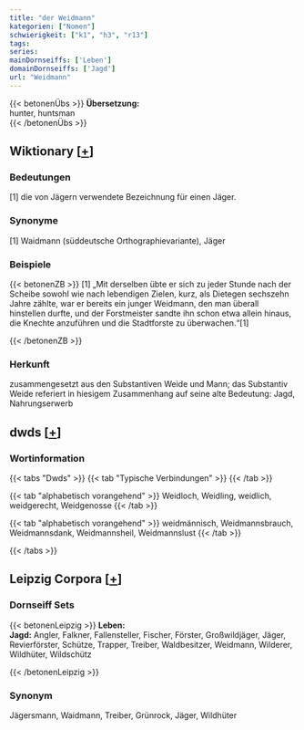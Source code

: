 ```yaml
---
title: "der Weidmann"
kategorien: ["Nomen"]
schwierigkeit: ["k1", "h3", "r13"]
tags:
series:
mainDornseiffs: ['Leben']
domainDornseiffs: ['Jagd']
url: "Weidmann"
---
```


{{< betonenÜbs >}}
**Übersetzung:**  
hunter, huntsman  
{{< /betonenÜbs >}}

## Wiktionary [[+](https://de.wiktionary.org/wiki/Weidmann)]

### Bedeutungen
[1] die von Jägern verwendete Bezeichnung für einen Jäger.  

### Synonyme
[1] Waidmann (süddeutsche Orthographievariante), Jäger  

### Beispiele
{{< betonenZB >}}
[1] „Mit derselben übte er sich zu jeder Stunde nach der Scheibe sowohl wie nach lebendigen Zielen, kurz, als Dietegen sechszehn Jahre zählte, war er bereits ein junger Weidmann, den man überall hinstellen durfte, und der Forstmeister sandte ihn schon etwa allein hinaus, die Knechte anzuführen und die Stadtforste zu überwachen.“[1]  

{{< /betonenZB >}}
### Herkunft
zusammengesetzt aus den Substantiven Weide und Mann; das Substantiv Weide referiert in hiesigem Zusammenhang auf seine alte Bedeutung: Jagd, Nahrungserwerb  



## dwds [[+](https://www.dwds.de/wb/Weidmann)]

### Wortinformation
{{< tabs "Dwds" >}}
{{< tab "Typische Verbindungen" >}}
{{< /tab >}}

{{< tab "alphabetisch vorangehend" >}}
Weidloch, Weidling, weidlich, weidgerecht, Weidgenosse
{{< /tab >}}

{{< tab "alphabetisch vorangehend" >}}
weidmännisch, Weidmannsbrauch, Weidmannsdank, Weidmannsheil, Weidmannslust
{{< /tab >}}

{{< /tabs >}}

## Leipzig Corpora [[+](https://corpora.uni-leipzig.de/en/res?word=Weidmann&corpusId=deu_newscrawl-public_2018)]

### Dornseiff Sets
{{< betonenLeipzig >}}
**Leben:**  
**Jagd:** Angler, Falkner, Fallensteller, Fischer, Förster, Großwildjäger, Jäger, Revierförster, Schütze, Trapper, Treiber, Waldbesitzer, Weidmann, Wilderer, Wildhüter, Wildschütz  

{{< /betonenLeipzig >}}

### Synonym
Jägersmann, Waidmann, Treiber, Grünrock, Jäger, Wildhüter

